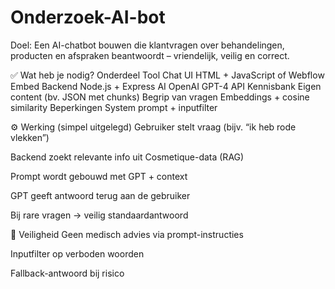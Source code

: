# Onderzoek-AI-bot

Doel:
Een AI-chatbot bouwen die klantvragen over behandelingen, producten en afspraken beantwoordt – vriendelijk, veilig en correct.

✅ Wat heb je nodig?
Onderdeel	Tool
Chat UI	HTML + JavaScript of Webflow Embed
Backend	Node.js + Express
AI	OpenAI GPT-4 API
Kennisbank	Eigen content (bv. JSON met chunks)
Begrip van vragen	Embeddings + cosine similarity
Beperkingen	System prompt + inputfilter

⚙️ Werking (simpel uitgelegd)
Gebruiker stelt vraag (bijv. “ik heb rode vlekken”)

Backend zoekt relevante info uit Cosmetique-data (RAG)

Prompt wordt gebouwd met GPT + context

GPT geeft antwoord terug aan de gebruiker

Bij rare vragen → veilig standaardantwoord

🛑 Veiligheid
Geen medisch advies via prompt-instructies

Inputfilter op verboden woorden

Fallback-antwoord bij risico

